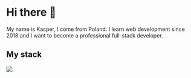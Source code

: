 # Hi there 👋
My name is Kacper, I come from Poland. I learn web development since 2018 and I want to become a professional full-stack developer.

## My stack

![](https://img.shields.io/badge/OS-Linux-informational?style=flat&logo=Linux&logoColor=white&color=2bbc8a)
